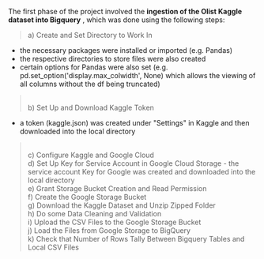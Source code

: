 The first phase of the project involved the **ingestion of the Olist Kaggle dataset into Bigquery** , which was done using the following steps:
>  a) Create and Set Directory to Work In
   - the necessary packages were installed or imported (e.g. Pandas)
   - the respective directories to store files were also created
   - certain options for Pandas were also set (e.g. pd.set_option('display.max_colwidth', None) which allows the viewing of all columns without the df being truncated)
> <br> b) Set Up and Download Kaggle Token
   - a token (kaggle.json) was created under "Settings" in Kaggle and then downloaded into the local directory
> <br> c) Configure Kaggle and Google Cloud
> <br> d) Set Up Key for Service Account in Google Cloud Storage - the service account Key for Google was created and downloaded into the local directory
> <br> e) Grant Storage Bucket Creation and Read Permission 
> <br> f) Create the Google Storage Bucket 
> <br> g) Download the Kaggle Dataset and Unzip Zipped Folder
> <br> h) Do some Data Cleaning and Validation
> <br> i) Upload the CSV Files to the Google Storage Bucket
> <br> j) Load the Files from Google Storage to BigQuery
> <br> k) Check that Number of Rows Tally Between Bigquery Tables and Local CSV Files
